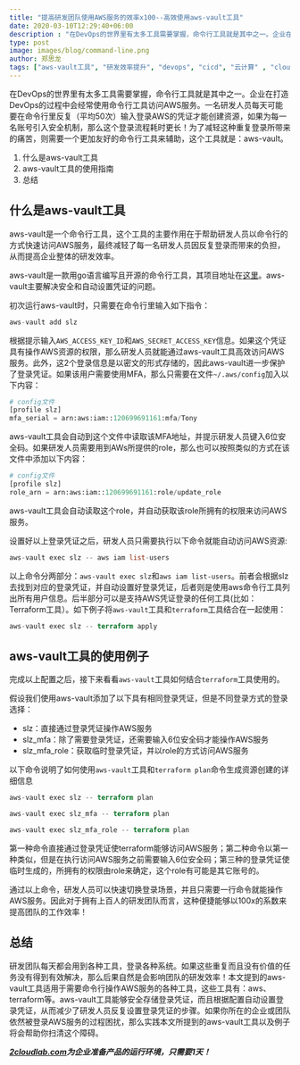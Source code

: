 ```yaml
---
title: "提高研发团队使用AWS服务的效率x100--高效使用aws-vault工具"
date: 2020-03-10T12:29:40+06:00
description : "在DevOps的世界里有太多工具需要掌握，命令行工具就是其中之一。企业在打造DevOps的过程中会经常使用命令行工具访问AWS服务。一名研发人员每天可能要在命令行里反复（平均50次）输入登录AWS的凭证才能创建资源，如果为每一名账号引入安全机制，那么这个登录流程耗时更长！为了减轻这种重复登录所带来的痛苦，则需要一个更加友好的命令行工具来辅助，这个工具就是：aws-vault。"
type: post
image: images/blog/command-line.png
author: 郑思龙
tags: ["aws-vault工具", "研发效率提升", "devops", "cicd", "云计算" , "cloudcomputing"]
---
```


在DevOps的世界里有太多工具需要掌握，命令行工具就是其中之一。企业在打造DevOps的过程中会经常使用命令行工具访问AWS服务。一名研发人员每天可能要在命令行里反复（平均50次）输入登录AWS的凭证才能创建资源，如果为每一名账号引入安全机制，那么这个登录流程耗时更长！为了减轻这种重复登录所带来的痛苦，则需要一个更加友好的命令行工具来辅助，这个工具就是：aws-vault。

1. 什么是aws-vault工具
2. aws-vault工具的使用指南
3. 总结

## 什么是aws-vault工具

aws-vault是一个命令行工具，这个工具的主要作用在于帮助研发人员以命令行的方式快速访问AWS服务，最终减轻了每一名研发人员因反复登录而带来的负担，从而提高企业整体的研发效率。

aws-vault是一款用go语言编写且开源的命令行工具，其项目地址在[这里](https://github.com/99designs/aws-vault)。aws-vault主要解决安全和自动设置凭证的问题。

初次运行aws-vault时，只需要在命令行里输入如下指令：

```terraform
aws-vault add slz
```

根据提示输入`AWS_ACCESS_KEY_ID`和`AWS_SECRET_ACCESS_KEY`信息。如果这个凭证具有操作AWS资源的权限，那么研发人员就能通过aws-vault工具高效访问AWS服务。此外，这2个登录信息是以密文的形式存储的，因此aws-vault进一步保护了登录凭证。如果该用户需要使用MFA，那么只需要在文件`~/.aws/config`加入以下内容：

```terraform
# config文件
[profile slz]
mfa_serial = arn:aws:iam::120699691161:mfa/Tony
```

aws-vault工具会自动到这个文件中读取该MFA地址，并提示研发人员键入6位安全码。如果研发人员需要用到AWs所提供的role，那么也可以按照类似的方式在该文件中添加以下内容：

```terraform
# config文件
[profile slz]
role_arn = arn:aws:iam::120699691161:role/update_role
```

aws-vault工具会自动读取这个role，并自动获取该role所拥有的权限来访问AWS服务。

设置好以上登录凭证之后，研发人员只需要执行以下命令就能自动访问AWS资源:

```terraform
aws-vault exec slz -- aws iam list-users
```

以上命令分两部分：`aws-vault exec slz`和`aws iam list-users`。前者会根据slz去找到对应的登录凭证，并自动设置好登录凭证，后者则是使用aws命令行工具列出所有用户信息。后半部分可以是支持AWS凭证登录的任何工具(比如：Terraform工具）。如下例子将`aws-vault`工具和`terraform`工具结合在一起使用：

```terraform
aws-vault exec slz -- terraform apply
```
## aws-vault工具的使用例子

完成以上配置之后，接下来看看`aws-vault`工具如何结合`terraform`工具使用的。

假设我们使用aws-vault添加了以下具有相同登录凭证，但是不同登录方式的登录选择：

* slz：直接通过登录凭证操作AWS服务
* slz_mfa：除了需要登录凭证，还需要输入6位安全码才能操作AWS服务
* slz_mfa_role：获取临时登录凭证，并以role的方式访问AWS服务

以下命令说明了如何使用`aws-vault`工具和`terraform plan`命令生成资源创建的详细信息

```terraform
aws-vault exec slz -- terraform plan
```

```terraform
aws-vault exec slz_mfa -- terraform plan
```

```terraform
aws-vault exec slz_mfa_role -- terraform plan
```

第一种命令直接通过登录凭证使terraform能够访问AWS服务；第二种命令以第一种类似，但是在执行访问AWS服务之前需要输入6位安全码；第三种的登录凭证使临时生成的，所拥有的权限由role来确定，这个role有可能是其它账号的。

通过以上命令，研发人员可以快速切换登录场景，并且只需要一行命令就能操作AWS服务。因此对于拥有上百人的研发团队而言，这种便捷能够以100x的系数来提高团队的工作效率！

## 总结

研发团队每天都会用到各种工具，登录各种系统。如果这些重复而且没有价值的任务没有得到有效解决，那么后果自然是会影响团队的研发效率！本文提到的aws-vault工具适用于需要命令行操作AWS服务的各种工具，这些工具有：aws、terraform等。aws-vault工具能够安全存储登录凭证，而且根据配置自动设置登录凭证，从而减少了研发人员反复设置登录凭证的步骤。如果你所在的企业或团队依然被登录AWS服务的过程困扰，那么实践本文所提到的aws-vault工具以及例子将会帮助你扫清这个障碍。

___[2cloudlab.com](https://2cloudlab.com/)为企业准备产品的运行环境，只需要1天！___